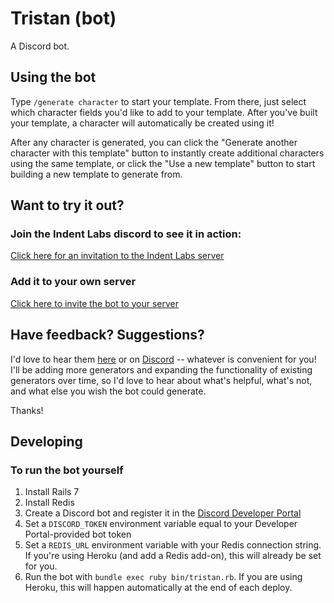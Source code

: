 # Tristan (bot)

A Discord bot.

## Using the bot

Type `/generate character` to start your template. From there, just select which character fields you'd like to add to your template. After you've built your template, a character will automatically be created using it!

After any character is generated, you can click the "Generate another character with this template" button to instantly create additional characters using the same template, or click the "Use a new template" button to start building a new template to generate from.

## Want to try it out?

### Join the Indent Labs discord to see it in action:
[Click here for an invitation to the Indent Labs server](https://discord.gg/uM6EHxkeUX)

### Add it to your own server
[Click here to invite the bot to your server](https://discord.com/api/oauth2/authorize?client_id=993994793225031810&permissions=277025442880&scope=applications.commands%20bot)

## Have feedback? Suggestions?

I'd love to hear them [here](https://github.com/indentlabs/tristan/issues) or on [Discord](https://discord.gg/uM6EHxkeUX) -- whatever is convenient for you! I'll be adding more generators and expanding the functionality of existing generators over time, so I'd love to hear about what's helpful, what's not, and what else you wish the bot could generate.

Thanks!

## Developing

### To run the bot yourself

1. Install Rails 7
2. Install Redis
3. Create a Discord bot and register it in the [Discord Developer Portal](https://discord.com/developers/applications)
4. Set a `DISCORD_TOKEN` environment variable equal to your Developer Portal-provided bot token
5. Set a `REDIS_URL` environment variable with your Redis connection string. If you're using Heroku (and add a Redis add-on), this will already be set for you.
6. Run the bot with `bundle exec ruby bin/tristan.rb`. If you are using Heroku, this will happen automatically at the end of each deploy.
